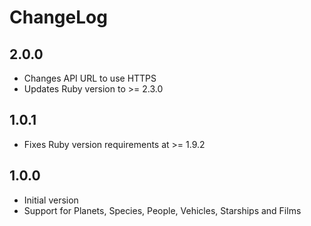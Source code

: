 # ChangeLog

## 2.0.0

* Changes API URL to use HTTPS
* Updates Ruby version to >= 2.3.0

## 1.0.1

* Fixes Ruby version requirements at >= 1.9.2

## 1.0.0

* Initial version
* Support for Planets, Species, People, Vehicles, Starships and Films
